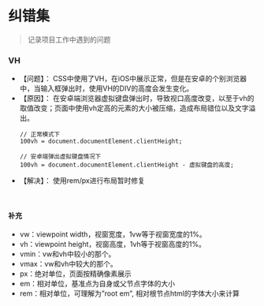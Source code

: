 # 纠错集

>记录项目工作中遇到的问题



### VH
- 【问题】： CSS中使用了VH，在iOS中展示正常，但是在安卓的个别浏览器中，当输入框弹出时，使用VH的DIV的高度会发生变化。
- 【原因】： 在安卓端浏览器虚拟键盘弹出时，导致视口高度改变，以至于vh的取值改变；页面中使用vh定高的元素的大小被压缩，造成布局错位以及文字溢出。
    ```
    // 正常模式下
    100vh = document.documentElement.clientHeight;

    // 安卓端弹出虚拟键盘情况下
    100vh = document.documentElement.clientHeight - 虚拟键盘的高度;
    ```
- 【解决】： 使用rem/px进行布局暂时修复
<br>

#### 补充 
- vw：viewpoint width，视窗宽度，1vw等于视窗宽度的1%。
- vh：viewpoint height，视窗高度，1vh等于视窗高度的1%。
- vmin：vw和vh中较小的那个。
- vmax：vw和vh中较大的那个。
- px：绝对单位，页面按精确像素展示
- em：相对单位，基准点为自身或父节点字体的大小
- rem：相对单位，可理解为”root em”, 相对根节点html的字体大小来计算
